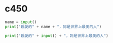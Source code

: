 # c450

```py
name = input()
print("親愛的" + name + "，妳是世界上最美的人")
```

```py
print("親愛的" + input() + "，妳是世界上最美的人")
```
